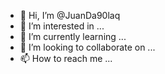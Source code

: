 - 👋 Hi, I’m @JuanDa90laq
- 👀 I’m interested in ...
- 🌱 I’m currently learning ...
- 💞️ I’m looking to collaborate on ...
- 📫 How to reach me ...

<!---
JuanDa90laq/JuanDa90laq is a ✨ special ✨ repository because its `README.md` (this file) appears on your GitHub profile.
You can click the Preview link to take a look at your changes.
--->
